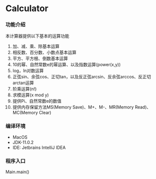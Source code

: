 # Calculator


### 功能介绍
本计算器提供以下基本的运算功能
1. 加、减、乘、除基本运算
2. 相反数、百分数、小数点基本运算
3. 平方、平方根、倒数基本运算
4. 10的幂、自然常数e的幂运算、以及指数运算(power(x,y))
5. log，ln对数运算
6. 正弦sin、余弦cos、正切tan，以及反正弦arcsin、反余弦arccos、反正切arctan运算 
7. 阶乘运算(n!)
8. 求模运算(x mod y)
9. 提供Pi、自然常数e的数值
10. 提供内存保留方法MS(Memory Save)、M+、M-、MR(Memory Read)、MC(Memory Clear)

### 编译环境
+ MacOS
+ JDK-11.0.2
+ IDE: Jetbrains IntelliJ IDEA

### 程序入口
Main.main()
